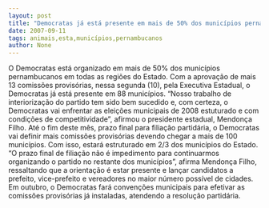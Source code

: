 ```yaml
---
layout: post
title: "Democratas já está presente em mais de 50% dos municípios pernambucanos"
date: 2007-09-11
tags: animais,esta,municípios,pernambucanos
author: None
---
```

O Democratas est&aacute; organizado em mais de 50% dos munic&iacute;pios pernambucanos em todas as regi&otilde;es do Estado. Com a aprova&ccedil;&atilde;o de mais 13 comiss&otilde;es provis&oacute;rias, nessa segunda (10), pela Executiva Estadual, o Democratas j&aacute; est&aacute; presente em 88 munic&iacute;pios. 
&ldquo;Nosso trabalho de interioriza&ccedil;&atilde;o do partido tem sido bem sucedido e, com certeza, o Democratas vai enfrentar as elei&ccedil;&otilde;es municipais de 2008 estuturado e com condi&ccedil;&otilde;es de competitividade&rdquo;, afirmou o presidente estadual, Mendon&ccedil;a Filho. 
At&eacute; o&nbsp;fim deste m&ecirc;s, prazo final para filia&ccedil;&atilde;o partid&aacute;ria, o Democratas vai definir mais comiss&otilde;es provis&oacute;rias devendo chegar a mais de 100 munic&iacute;pios. Com isso, estar&aacute; estruturado em 2/3 dos munic&iacute;pios do&nbsp;Estado. 
&ldquo;O prazo final de filia&ccedil;&atilde;o n&atilde;o &eacute; impedimento para continuarmos organizando o partido no restante dos munic&iacute;pios&rdquo;, afirma Mendon&ccedil;a Filho, ressaltando que a orienta&ccedil;&atilde;o &eacute; estar 
presente e lan&ccedil;ar candidatos a prefeito, vice-prefeito e vereadores no maior n&uacute;mero poss&iacute;vel de cidades. 
Em outubro, o Democratas far&aacute; conven&ccedil;&otilde;es municipais para efetivar as comiss&otilde;es provis&oacute;rias j&aacute; instaladas, atendendo a resolu&ccedil;&atilde;o partid&aacute;ria. 
